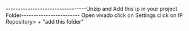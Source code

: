 ---------------------------------Unzip and Add this ip in your project Folder------------------------
Open vivado
click on Settings
click on IP
Repository> + "add this folder"
